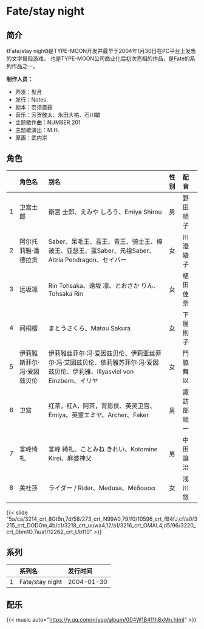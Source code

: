 # Fate/stay night


## 简介

《Fate/stay night》是TYPE-MOON开发并最早于2004年1月30日在PC平台上发售的文字冒险游戏，
也是TYPE-MOON公司商业化后初次亮相的作品，是Fate的系列作品之一。

**制作人员：**
- 开发：型月
- 发行：Notes.
- 剧本：奈须蘑菇
- 音乐：芳贺敬太、永田大祐、石川敏
- 主题歌作曲：NUMBER 201
- 主题歌演出：M.H.
- 原画：武内崇

## 角色

|     |   角色名   |   别名  | 性别 |  配音  |
|:--- |:------  |:----      |:---  |:--   |
| 1 | 卫宫士郎 | 衛宮 士郎、えみや しろう、Emiya Shirou | 男 | 野田順子 |
| 2 | 阿尔托莉雅·潘德拉贡 | Saber、呆毛王、吾王、青王、骑士王、棉被王、亚瑟王、蓝Saber、元祖Saber、Altria Pendragon、セイバー | 女 | 川澄綾子 |
| 3 | 远坂凛 | Rin Tohsaka、遠坂 凛、とおさか りん、Tohsaka Rin | 女 | 植田佳奈 |
| 4 | 间桐樱 | まとうさくら、Matou Sakura | 女 | 下屋則子 |
| 5 | 伊莉雅斯菲尔·冯·爱因兹贝伦 | 伊莉雅丝菲尔·冯·爱因兹贝伦、伊莉亚丝菲尔·冯·艾因兹贝伦、依莉雅苏菲尔·冯·爱因兹贝伦、伊莉雅、Illyasviel von Einzbern、イリヤ | 女 | 門脇舞以 |
| 6 | 卫宫 | 红茶，红A，阿茶，背影侠、英灵卫宫、Emiya、英霊エミヤ、Archer、Faker | 男 | 諏訪部順一 |
| 7 | 言峰绮礼 | 言峰 綺礼、ことみね きれい、Kotomine Kirei、麻婆神父 | 男 | 中田譲治 |
| 8 | 美杜莎 | ライダー / Rider、Medusa、Μέδουσα | 女 | 浅川悠 |

{{< slide "5a/ca/3214_crt_8GtBn,7d/58/273_crt_N99A0,79/f0/10596_crt_fB4fJ,cf/a0/3215_crt_DODOm,4b/c1/3218_crt_uuwa4,12/a1/3216_crt_OMAL4,d5/96/3220_crt_0bm1O,7a/a1/12262_crt_Ub110" >}}

## 系列

|     | 系列名             | 发行时间       |
|:----|:----------------|:-----------|
| 1   | Fate/stay night | 2004-01-30 |


## 配乐

{{< music auto="https://y.qq.com/n/yqq/album/004W1B411h8xMn.html" >}}
